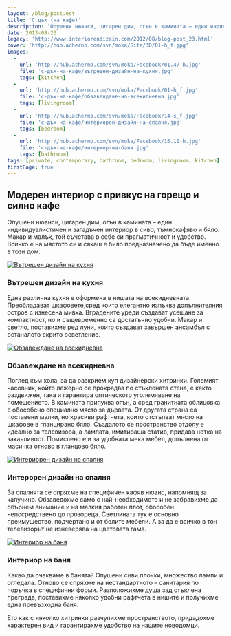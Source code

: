 ```yaml
---
layout: /blog/post.ect
title: 'С дъх (на кафе)'
description: 'Опушени нюанси, цигарен дим, огън в камината – един индивидуалистичен и загадъчен интериор в сиво, тъмнокафяво и бяло. Макар и малък, той съчетава в себе си прагматичност и удобство. Всичко е на мястото си и сякаш е било предназначено да бъде именно в този дом.'
date: 2013-08-23
legacy: 'http://www.interiorendizain.com/2012/08/blog-post_23.html'
cover: 'http://hub.acherno.com/svn/moka/Site/3D/01-h_f.jpg'
images:
  -
    url: 'http://hub.acherno.com/svn/moka/Facebook/01.47-h.jpg'
    file: 'с-дъх-на-кафе/вътрешен-дизайн-на-кухня.jpg'
    tags: [kitchen]
  -
    url: 'http://hub.acherno.com/svn/moka/Facebook/01-h_f.jpg'
    file: 'с-дъх-на-кафе/обзавеждане-на-всекидневна.jpg'
    tags: [livingroom]
  -
    url: 'http://hub.acherno.com/svn/moka/Facebook/14-s_f.jpg'
    file: 'с-дъх-на-кафе/интериорен-дизайн-на-спалня.jpg'
    tags: [bedroom]
  -
    url: 'http://hub.acherno.com/svn/moka/Facebook/15.10-b.jpg'
    file: 'с-дъх-на-кафе/интериор-на-баня.jpg'
    tags: [bathroom]
tags: [private, contemporary, bathroom, bedroom, livingroom, kitchen]
firstPage: true
---
```

## **Модерен интериор** с привкус на горещо и силно кафе
Опушени нюанси, цигарен дим, огън в камината – един индивидуалистичен и загадъчен интериор в сиво, тъмнокафяво и бяло. Макар и малък, той съчетава в себе си прагматичност и удобство. Всичко е на мястото си и сякаш е било предназначено да бъде именно в този дом.

[![Вътрешен дизайн на кухня](с-дъх-на-кафе/вътрешен-дизайн-на-кухня.jpg)](http://acherno.bg/интериорен-дизайн/апартамент/мока/интериор.html)
### Вътрешен дизайн на **кухня**

Една различна кухня е оформена в нишата на всекидневната. Преобладават шкафовете,сред които елегантно изпъква допълнителния остров с изнесена мивка. Вградените уреди създават усещане за компактност, но и същевременно са достатъчно удобни. Макар и светло, поставихме ред луни, които създават завършен ансамбъл с останалото скрито осветление.

[![Обзавеждане на всекидневна](с-дъх-на-кафе/обзавеждане-на-всекидневна.jpg)](http://acherno.bg/интериорен-дизайн/апартамент/мока/интериор.html)
### Обзавеждане на **всекидневна**

Поглед към хола, за да разкрием куп дизайнерски хитринки. Големият часовник, който лежерно се прокрадва по стъклената стена, е както раздвижен, така и гарантира оптическото уголемяване на помещението. В камината припуква огън, а сред гранитната облицовка е обособено специално място за дървата. От другата страна са поставени малки, но красиви рафтчета, които отстъпват място на шкафове в гланцирано бяло. Създалото се пространство отдолу е идеално за телевизора, а лампата, имитираща статив, придава нотка на закачливост. Помислено е и за удобната мека мебел, допълнена от масичка отново в гланцово бяло.

[![Интериорен дизайн на спалня](с-дъх-на-кафе/интериорен-дизайн-на-спалня.jpg)](http://acherno.bg/интериорен-дизайн/апартамент/мока/интериор.html)
### Интерорен дизайн на **спалня**

За спалнята се спряхме на специфичен кафяв нюанс, напомнящ за капучино. Обзаведохме само с най-необходимото и не забравихме да обърнем внимание и на малкия работен плот, обособен непосредствено до прозореца. Светлината тук е основно преимущество, подчертано и от белите мебели. А за да е всичко в тон телевизорът не изневерява на цветовата гама.

[![Интериор на баня](с-дъх-на-кафе/интериор-на-баня.jpg)](http://acherno.bg/интериорен-дизайн/апартамент/мока/интериор.html)
### Интериор на **баня**

Какво да очакваме в банята? Опушени сиви плочки, множество лампи и огледала. Отново се спряхме на нестандартното – санитария по поръчка в специфични форми. Разположихме душа зад стъклена преграда, поставихме няколко удобни рафтчета в нишите и получихме една превъзходна баня.

Ето как с няколко хитринки разчупихме пространството, придадохме характерен вид и гарантирахме удобство на нашите новодомци.


